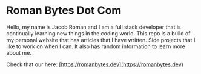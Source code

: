 # Roman Bytes Dot Com

Hello, my name is Jacob Roman and I am a full stack developer that is continually learning new things in the coding world. This repo is a build of my personal website that has articles that I have written. Side projects that I like to work on when I can. It also has random information to learn more about me.

Check that our here: [https://romanbytes.dev](https://romanbytes.dev)
